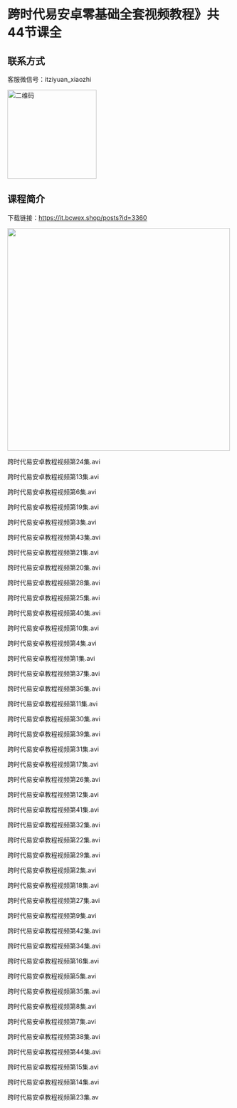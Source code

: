 # 跨时代易安卓零基础全套视频教程》共44节课全

## 联系方式

客服微信号：itziyuan_xiaozhi

<img src="https://ziyuanyun.oss-cn-guangzhou.aliyuncs.com/common/20240614073449/666b82192834a.jpg" width="200" height="200" alt="二维码">

## 课程简介

下载链接：https://it.bcwex.shop/posts?id=3360

<img src="https://ziyuanyun.oss-cn-guangzhou.aliyuncs.com/yun/20240515185133/664493b55668d.jpg" width="500" alt="">

  

 跨时代易安卓教程视频第24集.avi

 跨时代易安卓教程视频第13集.avi

 跨时代易安卓教程视频第6集.avi

 跨时代易安卓教程视频第19集.avi

 跨时代易安卓教程视频第3集.avi

 跨时代易安卓教程视频第43集.avi

 跨时代易安卓教程视频第21集.avi

 跨时代易安卓教程视频第20集.avi

 跨时代易安卓教程视频第28集.avi

 跨时代易安卓教程视频第25集.avi

 跨时代易安卓教程视频第40集.avi

 跨时代易安卓教程视频第10集.avi

 跨时代易安卓教程视频第4集.avi

 跨时代易安卓教程视频第1集.avi

 跨时代易安卓教程视频第37集.avi

 跨时代易安卓教程视频第36集.avi

 跨时代易安卓教程视频第11集.avi

 跨时代易安卓教程视频第30集.avi

 跨时代易安卓教程视频第39集.avi

 跨时代易安卓教程视频第31集.avi

 跨时代易安卓教程视频第17集.avi

 跨时代易安卓教程视频第26集.avi

 跨时代易安卓教程视频第12集.avi

 跨时代易安卓教程视频第41集.avi

 跨时代易安卓教程视频第32集.avi

 跨时代易安卓教程视频第22集.avi

 跨时代易安卓教程视频第29集.avi

 跨时代易安卓教程视频第2集.avi

 跨时代易安卓教程视频第18集.avi

 跨时代易安卓教程视频第27集.avi

 跨时代易安卓教程视频第9集.avi

 跨时代易安卓教程视频第42集.avi

 跨时代易安卓教程视频第34集.avi

 跨时代易安卓教程视频第16集.avi

 跨时代易安卓教程视频第5集.avi

 跨时代易安卓教程视频第35集.avi

 跨时代易安卓教程视频第8集.avi

 跨时代易安卓教程视频第7集.avi

 跨时代易安卓教程视频第38集.avi

 跨时代易安卓教程视频第44集.avi

 跨时代易安卓教程视频第15集.avi

 跨时代易安卓教程视频第14集.avi

 跨时代易安卓教程视频第23集.av

  